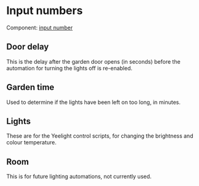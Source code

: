 # Input numbers

Component: [input number](https://home-assistant.io/components/input_number/)

## Door delay

This is the delay after the garden door opens (in seconds) before the automation for turning the lights off is re-enabled.

## Garden time

Used to determine if the lights have been left on too long, in minutes.

## Lights

These are for the Yeelight control scripts, for changing the brightness and colour temperature.

## Room

This is for future lighting automations, not currently used.
